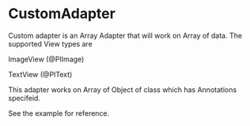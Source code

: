 # CustomAdapter
Custom adapter is an Array Adapter that will work on Array of data.
The supported View types are

ImageView (@PIImage)

TextView  (@PIText)

This adapter works on Array of Object of class which has Annotations specifeid.

See the example for reference.

